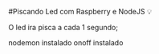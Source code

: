 #Piscando Led com Raspberry e NodeJS 💡

O led ira pisca a cada 1 segundo;

nodemon instalado
onoff instalado